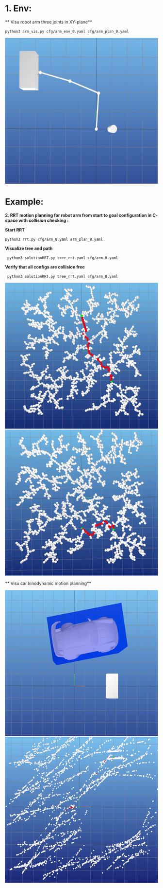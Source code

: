 # 1. Env:  
** Visu robot arm three joints in XY-plane**  

```
python3 arm_vis.py cfg/arm_env_0.yaml cfg/arm_plan_0.yaml
```

<div align="center">
  <img src="Assignment2/arm_visu.png" alt="License plate dataset"  width="640" height="480">
</div>

# Example:   
**2. RRT motion planning for robot arm from start to goal configuration in C-space with collision checking :**  

**Start RRT**
```
python3 rrt.py cfg/arm_0.yaml arm_plan_0.yaml
```

**Visualize tree and path**
```
 python3 solutionRRT.py tree_rrt.yaml cfg/arm_0.yaml

```

**Verify that all configs are collision free**
```
 python3 solutionRRT.py tree_rrt.yaml cfg/arm_0.yaml

```


<div align="center">
  <img src="Assignment2/Test1.png" alt="License plate dataset"  width="640" height="480">
</div>


<div align="center">
  <img src="Assignment2/Test2.png" alt="License plate dataset"  width="640" height="480">
</div>


** Visu car kinodynamic motion planning**  


<div align="center">
  <img src="Assignment2/car_planning.png" alt="License plate dataset"  width="640" height="480">
</div>


<div align="center">
  <img src="Assignment2/path_planning_car.png" alt="License plate dataset"  width="640" height="480">
</div>
